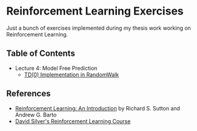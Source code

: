 # Reinforcement Learning Exercises
Just a bunch of exercises implemented during my thesis work working on Reinforcement Learning.

## Table of Contents

- Lecture 4: Model Free Prediction
   - [TD(0) Implementation in RandomWalk](exercises/td0_implementation)

## References

- [Reinforcement Learning: An Introduction](http://incompleteideas.net/book/RLbook2018.pdf)
by Richard S. Sutton and Andrew G. Barto
- [David Silver's Reinforcement Learning Course](http://www0.cs.ucl.ac.uk/staff/d.silver/web/Teaching.html)
